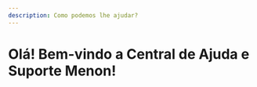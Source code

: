 ```yaml
---
description: Como podemos lhe ajudar?
---
```


# Olá! Bem-vindo a Central de Ajuda e Suporte Menon!

